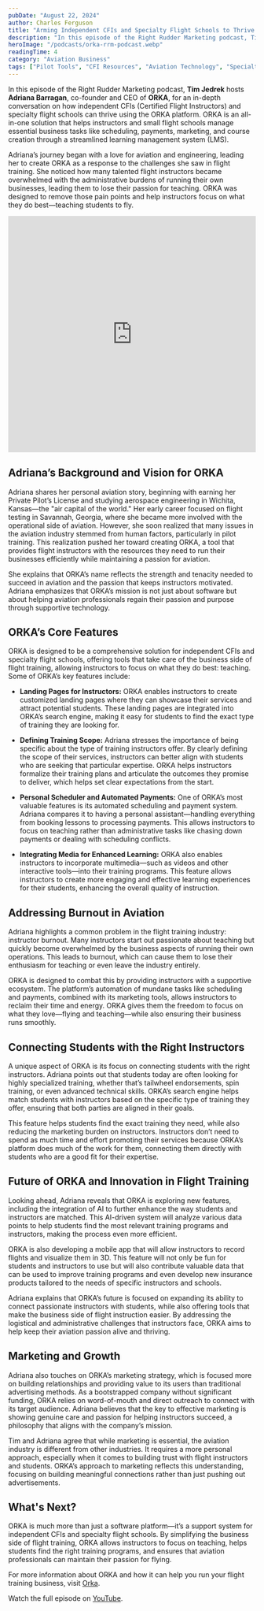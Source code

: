 ```yaml
---
pubDate: "August 22, 2024"
author: Charles Ferguson
title: "Arming Independent CFIs and Specialty Flight Schools to Thrive with ORKA"
description: "In this episode of the Right Rudder Marketing podcast, Tim Jedrek hosts Adriana Barragan, co-founder and CEO of ORKA, for an in-depth conversation on how independent CFIs (Certified Flight Instructors) and specialty flight schools can thrive using the ORKA platform."
heroImage: "/podcasts/orka-rrm-podcast.webp"
readingTime: 4
category: "Aviation Business"
tags: ["Pilot Tools", "CFI Resources", "Aviation Technology", "Specialty Training"]
---
```


In this episode of the Right Rudder Marketing podcast, **Tim Jedrek** hosts **Adriana Barragan**, co-founder and CEO of **ORKA**, for an in-depth conversation on how independent CFIs (Certified Flight Instructors) and specialty flight schools can thrive using the ORKA platform. ORKA is an all-in-one solution that helps instructors and small flight schools manage essential business tasks like scheduling, payments, marketing, and course creation through a streamlined learning management system (LMS).

Adriana’s journey began with a love for aviation and engineering, leading her to create ORKA as a response to the challenges she saw in flight training. She noticed how many talented flight instructors became overwhelmed with the administrative burdens of running their own businesses, leading them to lose their passion for teaching. ORKA was designed to remove those pain points and help instructors focus on what they do best—teaching students to fly.

<iframe width="100%" height="480" src="https://www.youtube.com/embed/Up6Lv3FZWwo?si=vVpn2HeqCQUW-ESO" title="YouTube video player" frameborder="0" allow="accelerometer; autoplay; clipboard-write; encrypted-media; gyroscope; picture-in-picture; web-share" referrerpolicy="strict-origin-when-cross-origin" allowfullscreen></iframe>

## Adriana’s Background and Vision for ORKA

Adriana shares her personal aviation story, beginning with earning her Private Pilot’s License and studying aerospace engineering in Wichita, Kansas—the "air capital of the world." Her early career focused on flight testing in Savannah, Georgia, where she became more involved with the operational side of aviation. However, she soon realized that many issues in the aviation industry stemmed from human factors, particularly in pilot training. This realization pushed her toward creating ORKA, a tool that provides flight instructors with the resources they need to run their businesses efficiently while maintaining a passion for aviation.

She explains that ORKA’s name reflects the strength and tenacity needed to succeed in aviation and the passion that keeps instructors motivated. Adriana emphasizes that ORKA’s mission is not just about software but about helping aviation professionals regain their passion and purpose through supportive technology.

## ORKA’s Core Features

ORKA is designed to be a comprehensive solution for independent CFIs and specialty flight schools, offering tools that take care of the business side of flight training, allowing instructors to focus on what they do best: teaching. Some of ORKA’s key features include:

- **Landing Pages for Instructors:** ORKA enables instructors to create customized landing pages where they can showcase their services and attract potential students. These landing pages are integrated into ORKA’s search engine, making it easy for students to find the exact type of training they are looking for.

- **Defining Training Scope:** Adriana stresses the importance of being specific about the type of training instructors offer. By clearly defining the scope of their services, instructors can better align with students who are seeking that particular expertise. ORKA helps instructors formalize their training plans and articulate the outcomes they promise to deliver, which helps set clear expectations from the start.

- **Personal Scheduler and Automated Payments:** One of ORKA’s most valuable features is its automated scheduling and payment system. Adriana compares it to having a personal assistant—handling everything from booking lessons to processing payments. This allows instructors to focus on teaching rather than administrative tasks like chasing down payments or dealing with scheduling conflicts.

- **Integrating Media for Enhanced Learning:** ORKA also enables instructors to incorporate multimedia—such as videos and other interactive tools—into their training programs. This feature allows instructors to create more engaging and effective learning experiences for their students, enhancing the overall quality of instruction.

## Addressing Burnout in Aviation

Adriana highlights a common problem in the flight training industry: instructor burnout. Many instructors start out passionate about teaching but quickly become overwhelmed by the business aspects of running their own operations. This leads to burnout, which can cause them to lose their enthusiasm for teaching or even leave the industry entirely.

ORKA is designed to combat this by providing instructors with a supportive ecosystem. The platform’s automation of mundane tasks like scheduling and payments, combined with its marketing tools, allows instructors to reclaim their time and energy. ORKA gives them the freedom to focus on what they love—flying and teaching—while also ensuring their business runs smoothly.

## Connecting Students with the Right Instructors

A unique aspect of ORKA is its focus on connecting students with the right instructors. Adriana points out that students today are often looking for highly specialized training, whether that’s tailwheel endorsements, spin training, or even advanced technical skills. ORKA’s search engine helps match students with instructors based on the specific type of training they offer, ensuring that both parties are aligned in their goals.

This feature helps students find the exact training they need, while also reducing the marketing burden on instructors. Instructors don’t need to spend as much time and effort promoting their services because ORKA’s platform does much of the work for them, connecting them directly with students who are a good fit for their expertise.

## Future of ORKA and Innovation in Flight Training

Looking ahead, Adriana reveals that ORKA is exploring new features, including the integration of AI to further enhance the way students and instructors are matched. This AI-driven system will analyze various data points to help students find the most relevant training programs and instructors, making the process even more efficient.

ORKA is also developing a mobile app that will allow instructors to record flights and visualize them in 3D. This feature will not only be fun for students and instructors to use but will also contribute valuable data that can be used to improve training programs and even develop new insurance products tailored to the needs of specific instructors and schools.

Adriana explains that ORKA’s future is focused on expanding its ability to connect passionate instructors with students, while also offering tools that make the business side of flight instruction easier. By addressing the logistical and administrative challenges that instructors face, ORKA aims to help keep their aviation passion alive and thriving.

## Marketing and Growth

Adriana also touches on ORKA’s marketing strategy, which is focused more on building relationships and providing value to its users than traditional advertising methods. As a bootstrapped company without significant funding, ORKA relies on word-of-mouth and direct outreach to connect with its target audience. Adriana believes that the key to effective marketing is showing genuine care and passion for helping instructors succeed, a philosophy that aligns with the company’s mission.

Tim and Adriana agree that while marketing is essential, the aviation industry is different from other industries. It requires a more personal approach, especially when it comes to building trust with flight instructors and students. ORKA’s approach to marketing reflects this understanding, focusing on building meaningful connections rather than just pushing out advertisements.

## What's Next?

ORKA is much more than just a software platform—it’s a support system for independent CFIs and specialty flight schools. By simplifying the business side of flight training, ORKA allows instructors to focus on teaching, helps students find the right training programs, and ensures that aviation professionals can maintain their passion for flying.

For more information about ORKA and how it can help you run your flight training business, visit [Orka](https://flyorka.com/).

Watch the full episode on [YouTube](https://youtu.be/lFX8UE2dttU?feature=shared).

